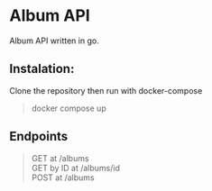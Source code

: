 # Album API

Album API written in go.

## Instalation:
Clone the repository then run with docker-compose
> docker compose up

## Endpoints
> GET at /albums<br>
> GET by ID at /albums/id<br>
> POST at /albums